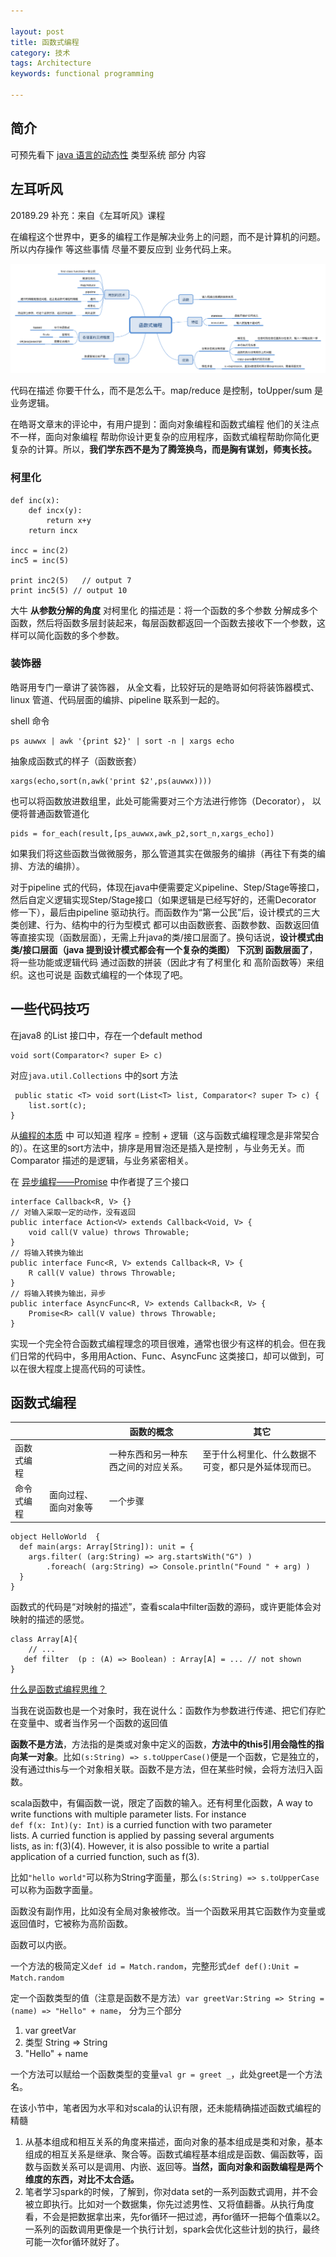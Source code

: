 ```yaml
---

layout: post
title: 函数式编程
category: 技术
tags: Architecture
keywords: functional programming

---
```


## 简介

可预先看下 [java 语言的动态性](http://qiankunli.github.io/2018/08/15/java_dynamic.html)  类型系统 部分 内容

## 左耳听风

20189.29 补充：来自《左耳听风》课程

在编程这个世界中，更多的编程工作是解决业务上的问题，而不是计算机的问题。所以内存操作 等这些事情 尽量不要反应到 业务代码上来。

![](/public/upload/architecture/function_programming.png)

代码在描述 你要干什么，而不是怎么干。map/reduce 是控制，toUpper/sum 是业务逻辑。

在皓哥文章末的评论中，有用户提到：面向对象编程和函数式编程 他们的关注点不一样，面向对象编程 帮助你设计更复杂的应用程序，函数式编程帮助你简化更复杂的计算。所以，**我们学东西不是为了腾笼换鸟，而是胸有谋划，师夷长技。**

### 柯里化

	def inc(x):
		def incx(y):
			return x+y
		return incx
	
	incc = inc(2)
	inc5 = inc(5)
	
	print inc2(5)	// output 7
	print inc5(5) // output 10
	
大牛 **从参数分解的角度** 对柯里化 的描述是：将一个函数的多个参数 分解成多个函数，然后将函数多层封装起来，每层函数都返回一个函数去接收下一个参数，这样可以简化函数的多个参数。 

### 装饰器

皓哥用专门一章讲了装饰器， 从全文看，比较好玩的是皓哥如何将装饰器模式、linux 管道、代码层面的编排、pipeline 联系到一起的。

shell 命令

	ps auwwx | awk '{print $2}' | sort -n | xargs echo
	
抽象成函数式的样子（函数嵌套）

	xargs(echo,sort(n,awk('print $2',ps(auwwx))))
	
也可以将函数放进数组里，此处可能需要对三个方法进行修饰（Decorator）， 以便将普通函数管道化

	pids = for_each(result,[ps_auwwx,awk_p2,sort_n,xargs_echo])
	
如果我们将这些函数当做微服务，那么管道其实在做服务的编排（再往下有类的编排、方法的编排）。

对于pipeline 式的代码，体现在java中便需要定义pipeline、Step/Stage等接口，然后自定义逻辑实现Step/Stage接口（如果逻辑是已经写好的，还需Decorator 修一下），最后由pipeline 驱动执行。而函数作为“第一公民”后，设计模式的三大类创建、行为、结构中的行为型模式 都可以由函数嵌套、函数参数、函数返回值等直接实现（函数层面），无需上升java的类/接口层面了。换句话说，**设计模式由类/接口层面（java 提到设计模式都会有一个复杂的类图） 下沉到 函数层面了**，将一些功能或逻辑代码 通过函数的拼装（因此才有了柯里化 和 高阶函数等）来组织。这也可说是 函数式编程的一个体现了吧。


## 一些代码技巧

在java8 的List 接口中，存在一个default method 

	void sort(Comparator<? super E> c)
	
对应`java.util.Collections` 中的sort 方法


	 public static <T> void sort(List<T> list, Comparator<? super T> c) {
        list.sort(c);
    }
    
从[编程的本质](http://qiankunli.github.io/2018/07/14/nature_of_code.html) 中 可以知道 程序 = 控制 + 逻辑（这与函数式编程理念是非常契合的）。在这里的sort方法中，排序是用冒泡还是插入是控制 ，与业务无关。而Comparator 描述的是逻辑，与业务紧密相关。 

在 [异步编程——Promise](https://github.com/hprose/hprose-java/wiki/%E5%BC%82%E6%AD%A5%E7%BC%96%E7%A8%8B%E2%80%94%E2%80%94Promise) 中作者提了三个接口

	interface Callback<R, V> {}
	// 对输入采取一定的动作，没有返回
	public interface Action<V> extends Callback<Void, V> {
	    void call(V value) throws Throwable;
	}
	// 将输入转换为输出
	public interface Func<R, V> extends Callback<R, V> {
    	R call(V value) throws Throwable;
	}
	// 将输入转换为输出，异步
	public interface AsyncFunc<R, V> extends Callback<R, V> {
    	Promise<R> call(V value) throws Throwable;
	}
	
实现一个完全符合函数式编程理念的项目很难，通常也很少有这样的机会。但在我们日常的代码中，多用用Action、Func、AsyncFunc 这类接口，却可以做到，可以在很大程度上提高代码的可读性。

## 函数式编程

|||函数的概念|其它|
|---|---|---|---|
|函数式编程||一种东西和另一种东西之间的对应关系。|至于什么柯里化、什么数据不可变，都只是外延体现而已。|
|命令式编程|面向过程、面向对象等|一个步骤||

	object HelloWorld  {  
	  def main(args: Array[String]): unit = {  
	    args.filter( (arg:String) => arg.startsWith("G") )  
	        .foreach( (arg:String) => Console.println("Found " + arg) )  
	  }  
	} 
	
函数式的代码是“对映射的描述”，查看scala中filter函数的源码，或许更能体会对映射的描述的感觉。

	class Array[A]{  
	    // ...  
	   def filter  (p : (A) => Boolean) : Array[A] = ... // not shown  
	} 


[什么是函数式编程思维？](https://www.zhihu.com/question/28292740/answer/100284611)

当我在说函数也是一个对象时，我在说什么：函数作为参数进行传递、把它们存贮在变量中、或者当作另一个函数的返回值

**函数不是方法**，方法指的是类或对象中定义的函数，**方法中的this引用会隐性的指向某一对象**。比如`(s:String) => s.toUpperCase()`便是一个函数，它是独立的，没有通过this与一个对象相关联。函数不是方法，但在某些时候，会将方法归入函数。

scala函数中，有偏函数一说，限定了函数的输入。还有柯里化函数，A way to write functions with multiple parameter lists. For instance  
`def f(x: Int)(y: Int)` is a curried function with two parameter  
lists. A curried function is applied by passing several arguments  
lists, as in: f(3)(4). However, it is also possible to write a partial  
application of a curried function, such as f(3).  

比如`"hello world"`可以称为String字面量，那么`(s:String) => s.toUpperCase`可以称为函数字面量。

函数没有副作用，比如没有全局对象被修改。当一个函数采用其它函数作为变量或返回值时，它被称为高阶函数。

函数可以内嵌。

一个方法的极简定义`def id = Match.random`，完整形式`def def():Unit = Match.random`

定一个函数类型的值（注意是函数不是方法）`var greetVar:String => String = (name) => "Hello" + name`， 分为三个部分
 
1. var greetVar
2. 类型 String => String
3. "Hello" + name

一个方法可以赋给一个函数类型的变量`val gr = greet _`，此处greet是一个方法名。

在该小节中，笔者因为水平和对scala的认识有限，还未能精确描述函数式编程的精髓

1. 从基本组成和相互关系的角度来描述，面向对象的基本组成是类和对象，基本组成的相互关系是继承、聚合等。函数式编程基本组成是函数、偏函数等，函数与函数关系可以是调用、内嵌、返回等。**当然，面向对象和函数编程是两个维度的东西，对比不太合适。**
2. 笔者学习spark的时候，了解到，你对data set的一系列函数式调用，并不会被立即执行。比如对一个数据集，你先过滤男性、又将值翻番。从执行角度看，不会是把数据拿出来，先for循环一把过滤，再for循环一把每个值乘以2。一系列的函数调用更像是一个执行计划，spark会优化这些计划的执行，最终可能一次for循环就好了。
